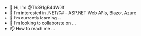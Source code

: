 - 👋 Hi, I’m @Th3B1gB4dW0lf
- 👀 I’m interested in .NET/C# - ASP.NET Web APIs, Blazor, Azure
- 🌱 I’m currently learning ...
- 💞️ I’m looking to collaborate on ...
- 📫 How to reach me ...

<!---
Th3B1gB4dW0lf/Th3B1gB4dW0lf is a ✨ special ✨ repository because its `README.md` (this file) appears on your GitHub profile.
You can click the Preview link to take a look at your changes.
--->
